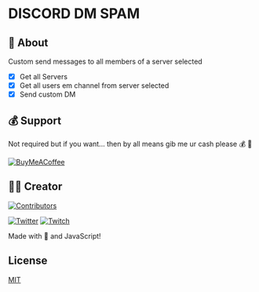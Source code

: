 # DISCORD DM SPAM

## 📃 About

Custom send messages to all members of a server selected

- [x] Get all Servers
- [x] Get all users em channel from server selected
- [x] Send custom DM

## 💰 Support

Not required but if you want... then by all means gib me ur cash please 💰 🔫

[![BuyMeACoffee](https://img.shields.io/badge/Buy%20Me%20a%20Coffee-ffdd00?style=for-the-badge&logo=buy-me-a-coffee&logoColor=black)](https://buymeacoffee.com/gabriel.dev/)

## 👷‍♂️ Creator

[![Contributors](https://contrib.rocks/image?repo=GabrielCSTR/dota2protracker-scraper)](https://github.com/GabrielCSTR)

[![Twitter](https://img.shields.io/badge/Twitter-%231DA1F2.svg?style=flat-square&logo=Twitter&logoColor=white)](https://twitter.com/gbrl_str) [![Twitch](https://img.shields.io/badge/Twitch-%239146FF.svg?style=flat-square&logo=Twitch&logoColor=white)](https://twitch.tv/xstrdoto)

Made with 💖 and JavaScript!

## License

[MIT](https://github.com/GabrielCSTR/d2pt.js/blob/master/LICENSE)


